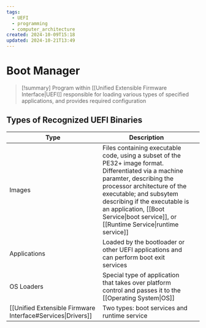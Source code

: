 ```yaml
---
tags:
  - UEFI
  - programming
  - computer_architecture
created: 2024-10-09T15:18
updated: 2024-10-21T13:49
---
```


# Boot Manager

> [!summary]
> Program within [[Unified Extensible Firmware Interface|UEFI]] responsible for loading various types of specified applications, and provides required configuration

## Types of Recognized UEFI Binaries

| Type                                                        | Description                                                                                                                                                                                                                                                                                                      |     |
| ----------------------------------------------------------- | ---------------------------------------------------------------------------------------------------------------------------------------------------------------------------------------------------------------------------------------------------------------------------------------------------------------- | --- |
| Images                                                      | Files containing executable code, using a subset of the PE32+ image format. Differentiated via a machine paramter, describing the processor architecture of the executable; and subsytem describing if the executable is an application, [[Boot Service\|boot service]], or [[Runtime Service\|runtime service]] |     |
| Applications                                                | Loaded by the bootloader or other UEFI applications and can perform boot exit services                                                                                                                                                                                                                           |     |
| OS Loaders                                                  | Special type of application that takes over platform control and passes it to the [[Operating System\|OS]]                                                                                                                                                                                                       |     |
| [[Unified Extensible Firmware Interface#Services\|Drivers]] | Two types: boot services and runtime service                                                                                                                                                                                                                                                                     |     |
